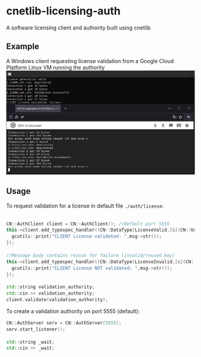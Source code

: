 # cnetlib-licensing-auth
A software licensing client and authority built using cnetlib

## Example

A Windows client requesting license validation from a Google Cloud Platform Linux VM running the authority
![Auth](https://raw.githubusercontent.com/gmbows/cnetlib-licensing-auth/main/validauth.png)

## Usage

To request validation for a license in default file `./auth/license`:
```cpp

CN::AuthClient client = CN::AuthClient(); //Default port 5555
this->client.add_typespec_handler((CN::DataType)LicenseValid,[&](CN::UserMessage *msg) {
  gcutils::print("CLIENT License validated: ",msg->str());
});

//Message body contains reason for failure (invalid/reused key)
this->client.add_typespec_handler((CN::DataType)LicenseInvalid,[&](CN::UserMessage *msg) {
  gcutils::print("CLIENT License NOT validated: ",msg->str());
});
  
std::string validation_authority;
std::cin >> validation_authority;
client.validate(validation_authority);
```

To create a validation authority on port 5555 (default):
```cpp
CN::AuthServer serv = CN::AuthServer(5555);
serv.start_listener();

std::string _wait;
std::cin >> _wait;
```
